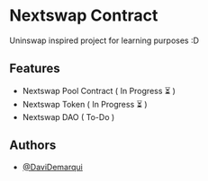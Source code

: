 
# Nextswap Contract
Uninswap inspired project for learning purposes :D

## Features
- Nextswap Pool Contract ( In Progress ⏳ )
- Nextswap Token ( In Progress ⏳ )
- Nextswap DAO ( To-Do )

## Authors
- [@DaviDemarqui](https://www.github.com/DaviDemarqui)

